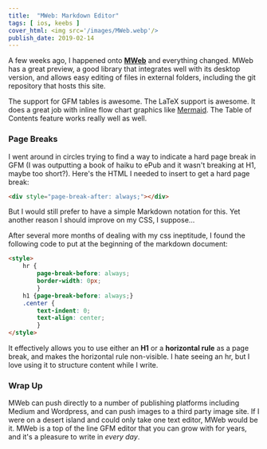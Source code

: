 ```yaml
---
title:  "MWeb: Markdown Editor"
tags: [ ios, keebs ]
cover_html: <img src='/images/MWeb.webp'/>
publish_date: 2019-02-14
---
```


A few weeks ago, I happened onto
[**MWeb**](https://www.mweb.im/introducing-mweb-for-ios.html) and everything
changed. MWeb has a great preview, a good library that integrates well with its
desktop version, and allows easy editing of files in external folders, including
the git repository that hosts this site.

The support for GFM tables is awesome. The LaTeX support is awesome. It does a
great job with inline flow chart graphics like
[Mermaid](https://mermaidjs.github.io/). The Table of Contents feature works
really well as well.

### Page Breaks

I went around in circles trying to find a way to indicate a hard page break in
GFM (I was outputting a book of haiku to ePub and it wasn't breaking at H1,
maybe too short?). Here's the HTML I needed to insert to get a hard page break:

```html
<div style="page-break-after: always;"></div>
```

But I would still prefer to have a simple Markdown notation for this. Yet
another reason I should improve on my CSS, I suppose...

After several more months of dealing with my css ineptitude, I found the
following code to put at the beginning of the markdown document:

```html
<style>
    hr {
        page-break-before: always;
        border-width: 0px;
        }
    h1 {page-break-before: always;}
    .center {
        text-indent: 0;
        text-align: center;
        }
</style>
```

It effectively allows you to use either an **H1** or a **horizontal rule** as a
page break, and makes the horizontal rule non-visible. I hate seeing an hr, but
I love using it to structure content while I write.

### Wrap Up

MWeb can push directly to a number of publishing platforms including Medium and
Wordpress, and can push images to a third party image site. If I were on a
desert island and could only take one text editor, MWeb would be it. MWeb is a
top of the line GFM editor that you can grow with for years, and it's a pleasure
to write in _every day_.
